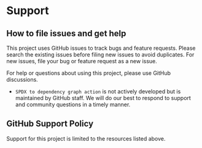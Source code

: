 
# Support

## How to file issues and get help

This project uses GitHub issues to track bugs and feature requests. Please search the existing issues before filing new issues to avoid duplicates. For new issues, file your bug or feature request as a new issue.

For help or questions about using this project, please use GitHub discussions.

- `SPDX to dependency graph action` is not actively developed but is maintained by GitHub staff. We will do our best to respond to support and community questions in a timely manner.

## GitHub Support Policy

Support for this project is limited to the resources listed above.
